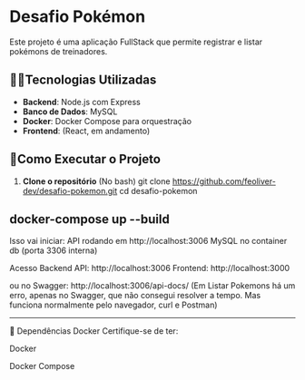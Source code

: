 # Desafio Pokémon

Este projeto é uma aplicação FullStack que permite registrar e listar pokémons de treinadores.

## 🐱‍🏍Tecnologias Utilizadas

- **Backend**: Node.js com Express
- **Banco de Dados**: MySQL
- **Docker**: Docker Compose para orquestração
- **Frontend**: (React, em andamento)

## 🚀Como Executar o Projeto

1. **Clone o repositório**
(No bash)
git clone https://github.com/feoliver-dev/desafio-pokemon.git
cd desafio-pokemon

docker-compose up --build
------------------------------------------------------------------------------------------------------------------
Isso vai iniciar:
API rodando em http://localhost:3006 
MySQL no container db (porta 3306 interna)

Acesso
Backend API: http://localhost:3006
Frontend: http://localhost:3000

ou no Swagger: http://localhost:3006/api-docs/ 
(Em Listar Pokemons há um erro, apenas no Swagger, que não consegui resolver a tempo. Mas funciona normalmente pelo navegador, curl e Postman)

------------------------------------------------------------------------------------------------------------------
🐳 Dependências Docker
Certifique-se de ter:

Docker

Docker Compose

